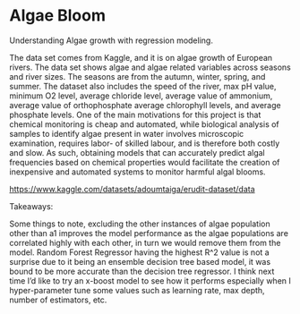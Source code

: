# Algae Bloom
Understanding Algae growth with regression modeling.

The data set comes from Kaggle, and it is on algae growth of European rivers. The data set shows algae and algae related variables across seasons and river sizes. The seasons are from the autumn, winter, spring, and summer. The dataset also includes the speed of the river, max pH value, minimum O2 level, average chloride level, average value of ammonium, average value of orthophosphate average chlorophyll levels, and average phosphate levels. One of the main motivations for this project is that chemical monitoring is cheap and automated, while biological analysis of samples to identify algae present in water involves microscopic examination, requires labor- of skilled labour, and is therefore both costly and slow. As such, obtaining models that can accurately predict algal frequencies based on chemical properties would facilitate the creation of inexpensive and automated systems to monitor harmful algal blooms.

https://www.kaggle.com/datasets/adoumtaiga/erudit-dataset/data


Takeaways:

Some things to note, excluding the other instances of algae population other than a1 improves the model performance as the algae populations are correlated highly with each other, in turn we would remove them from the model. Random Forest Regressor having the highest R^2 value is not a surprise due to it being an ensemble decision tree based model, it was bound to be more accurate than the decision tree regressor. I think next time I’d like to try an x-boost model to see how it performs especially when I hyper-parameter tune some values such as learning rate, max depth, number of estimators, etc.
